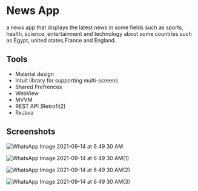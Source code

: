 # News App

a news app that displays the latest news in some fields such as sports, health, science,
entertainment and technology about some countries such as Egypt, united states,France and England.
####
## Tools

- Material design
- Intuit library for supporting multi-screens
- Shared Prefrences
- WebView
- MVVM
- REST API (Retrofit2)
- RxJava


## Screenshots
![WhatsApp Image 2021-09-14 at 6 49 30 AM](https://user-images.githubusercontent.com/74308533/133197676-f6fc2809-f462-46f7-bbb5-323db6d1fb4e.jpeg) 

![WhatsApp Image 2021-09-14 at 6 49 30 AM(1)](https://user-images.githubusercontent.com/74308533/133198542-d080105d-49ca-48fc-a41c-66ec05f3965d.jpeg)

![WhatsApp Image 2021-09-14 at 6 49 30 AM(2)](https://user-images.githubusercontent.com/74308533/133199057-63ff2776-1bba-4c62-959f-d05cf97cd0e1.jpeg)

![WhatsApp Image 2021-09-14 at 6 49 30 AM(3)](https://user-images.githubusercontent.com/74308533/133199172-573d71b6-6666-4ab4-91dd-bdad4d0e790b.jpeg)




